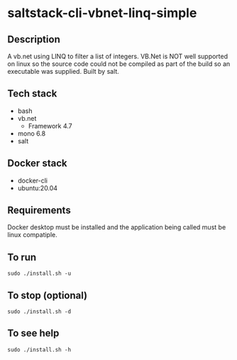 # saltstack-cli-vbnet-linq-simple

## Description
A vb.net using LINQ to filter
a list of integers. VB.Net is NOT
well supported on linux so the source
code could not be compiled as part of
the build so an executable was supplied.
Built by salt.

## Tech stack
- bash
- vb.net
  - Framework 4.7
- mono 6.8
- salt

## Docker stack
- docker-cli
- ubuntu:20.04

## Requirements
Docker desktop must be installed and the application
being called must be linux compatiple.

## To run
`sudo ./install.sh -u`

## To stop (optional)
`sudo ./install.sh -d`

## To see help
`sudo ./install.sh -h`
